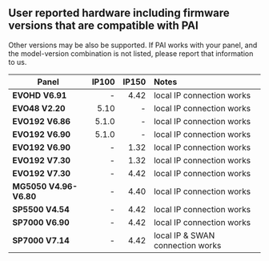 ## User reported hardware including firmware versions that are compatible with PAI

Other versions may be also be supported. If PAI works with your panel, and the model-version combination is not listed, please report that  information to us.

| Panel |IP100|     IP150     | Notes |
| ----- |-:| -------------: | :----- |
| **EVOHD V6.91** |-| 4.42  | local IP connection works|
| **EVO48 V2.20** |5.10| -  | local IP connection works |
| **EVO192 V6.86** |5.1.0| - | local IP connection works |
| **EVO192 V6.90** |5.1.0| - | local IP connection works |
| **EVO192 V6.90** |-| 1.32  | local IP connection works |
| **EVO192 V7.30** |-| 1.32  | local IP connection works |
| **EVO192 V7.30** |-| 4.42  | local IP connection works |
| **MG5050 V4.96-V6.80** |-| 4.40  | local IP connection works |
| **SP5500 V4.54** |-| 4.42  | local IP connection works |
| **SP7000 V6.90** |-| 4.42  |  local IP connection works |
| **SP7000 V7.14** |-| 4.42  | local IP & SWAN connection works|